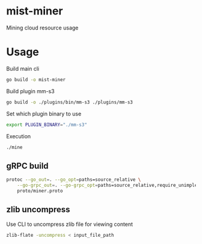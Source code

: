 # mist-miner

Mining cloud resource usage

# Usage

Build main cli

```bash
go build -o mist-miner
```

Build plugin mm-s3

```bash
go build -o ./plugins/bin/mm-s3 ./plugins/mm-s3
```

Set which plugin binary to use

```bash
export PLUGIN_BINARY="./mm-s3"
```

Execution

```bash
./mine
```

## gRPC build

```bash
protoc --go_out=. --go_opt=paths=source_relative \
    --go-grpc_out=. --go-grpc_opt=paths=source_relative,require_unimplemented_servers=false \
    proto/miner.proto
```

## zlib uncompress

Use CLI to uncompress zlib file for viewing content

```bash
zlib-flate -uncompress < input_file_path
```

